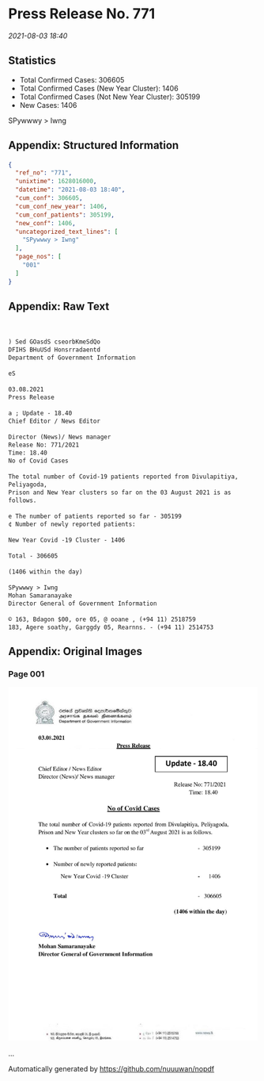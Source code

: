 
# Press Release No. 771
*2021-08-03 18:40*
## Statistics
* Total Confirmed Cases: 306605
* Total Confirmed Cases (New Year Cluster): 1406
* Total Confirmed Cases (Not New Year Cluster): 305199
* New Cases: 1406


SPywwwy > Iwng

## Appendix: Structured Information
```json
{
  "ref_no": "771",
  "unixtime": 1628016000,
  "datetime": "2021-08-03 18:40",
  "cum_conf": 306605,
  "cum_conf_new_year": 1406,
  "cum_conf_patients": 305199,
  "new_conf": 1406,
  "uncategorized_text_lines": [
    "SPywwwy > Iwng"
  ],
  "page_nos": [
    "001"
  ]
}
```

## Appendix: Raw Text
```text
    

) Sed GOasdS cseorbKmeSdQo
DFIHS BHuUSd Honsrradaentd
Department of Government Information

eS

03.08.2021
Press Release

a ; Update - 18.40
Chief Editor / News Editor

Director (News)/ News manager
Release No: 771/2021
Time: 18.40
No of Covid Cases

The total number of Covid-19 patients reported from Divulapitiya, Peliyagoda,
Prison and New Year clusters so far on the 03 August 2021 is as follows.

e The number of patients reported so far - 305199
¢ Number of newly reported patients:

New Year Covid -19 Cluster - 1406

Total - 306605

(1406 within the day)

SPywwwy > Iwng
Mohan Samaranayake
Director General of Government Information

© 163, Bdagon $00, ore 05, @ ooane , (+94 11) 2518759
183, Agere soathy, Garggdy 05, Rearnns. - (+94 11) 2514753

```

## Appendix: Original Images

### Page 001

![page_no](https://raw.githubusercontent.com/nuuuwan/nopdf_data/main/nopdf.dgigovlk.ref771.page001.jpeg)
        

...

Automatically generated by https://github.com/nuuuwan/nopdf

    
    